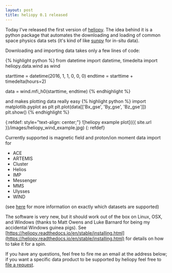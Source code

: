```yaml
---
layout: post
title: heliopy 0.1 released
---
```

Today I've released the first version of [heliopy][heliopy].
The idea behind it is a python package that automates the downloading and loading
of common space physics data sets (it's kind of like [sunpy][sunpy] for
in-situ data).

Downloading and importing data takes only a few lines of code:

{% highlight python %}
from datetime import datetime, timedelta
import heliopy.data.wind as wind

starttime = datetime(2016, 1, 1, 0, 0, 0)
endtime = starttime + timedelta(hours=2)

data = wind.mfi_h0(starttime, endtime)
{% endhighlight %}

and makes plotting data really easy
{% highlight python %}
import matplotlib.pyplot as plt
plt.plot(data[['Bx_gse', 'By_gse', 'Bz_gse']])
plt.show()
{% endhighlight %}

{:refdef: style="text-align: center;"}
![heliopy example plot]({{ site.url }}/images/heliopy_wind_example.jpg)
{: refdef}


Currently supported is magnetic field and proton/ion moment data
import for
- ACE
- ARTEMIS
- Cluster
- Helios
- IMP
- Messenger
- MMS
- Ulysses
- WIND

(see [here](https://heliopy.readthedocs.io/en/stable/code_ref/data/index.html) for more information on exactly which datasets are supported)

The software is very new, but it should work out of the box on Linux, OSX, and
Windows (thanks to Matt Owens and Luke Barnard for being my accidental Windows
guinea pigs). See [https://heliopy.readthedocs.io/en/stable/installing.html](https://heliopy.readthedocs.io/en/stable/installing.html) for details on how to take it for a spin.

If you have any questions, feel free to fire me an email at the address below;
if you want a specific data product to be supported by heliopy feel free to
[file a request](https://github.com/heliopython/heliopy/issues/new).

[heliopy]: https://heliopy.readthedocs.io/en/stable/
[sunpy]: http://www.sunpy.org/
